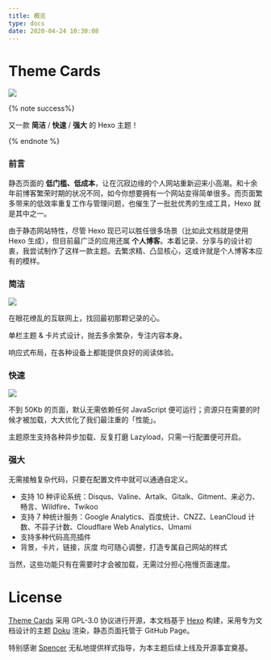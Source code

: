 ```yaml
---
title: 概览
type: docs
date: 2020-04-24 10:30:08
---
```




# Theme Cards

![](/assets/img/coverpic.png)

{% note success%}

又一款 **简洁** / **快速** / **强大** 的 Hexo 主题！

{% endnote %}

### 前言

静态页面的 **低门槛、低成本**，让在沉寂边缘的个人网站重新迎来小高潮。和十余年前博客繁荣时期的状况不同，如今你想要拥有一个网站变得简单很多。而页面繁多带来的低效率重复工作与管理问题，也催生了一批批优秀的生成工具，Hexo 就是其中之一。

由于静态网站特性，尽管 Hexo 现已可以胜任很多场景（比如此文档就是使用 Hexo 生成），但目前最广泛的应用还属 **个人博客**。本着记录、分享与的设计初衷，我尝试制作了这样一款主题。去繁求精、凸显核心，这或许就是个人博客本应有的模样。

### 简洁

![](/assets/img/snips.png)

在眼花缭乱的互联网上，找回最初那颗记录的心。

单栏主题 & 卡片式设计，抛去多余繁杂，专注内容本身。

响应式布局，在各种设备上都能提供良好的阅读体验。

### 快速

![](/assets/img/google-speed-house.png)

不到 50Kb 的页面，默认无需依赖任何 JavaScript 便可运行；资源只在需要的时候才被加载，大大优化了我们最注重的「性能」。

主题原生支持各种异步加载、反复打磨 Lazyload，只需一行配置便可开启。

### 强大

无需接触复杂代码，只要在配置文件中就可以通通自定义。

- 支持 10 种评论系统：Disqus、Valine、Artalk、Gitalk、Gitment、来必力、畅言、Wildfire、Twikoo
- 支持 7 种统计服务：Google Analytics、百度统计、CNZZ、LeanCloud 计数、不蒜子计数、Cloudflare Web Analytics、Umami
- 支持多种代码高亮插件
- 背景，卡片，链接，灰度 均可随心调整，打造专属自己网站的样式

当然，这些功能只有在需要时才会被加载，无需过分担心拖慢页面速度。



# License

[Theme Cards](https://github.com/ChrAlpha/hexo-theme-cards) 采用 GPL-3.0 协议进行开源，本文档基于 [Hexo](https://hexo.io/) 构建，采用专为文档设计的主题 [Doku](https://github.com/SukkaW/hexo-theme-doku) 渲染，静态页面托管于 GitHub Page。

特别感谢 [Spencer](https://github.com/spencerwooo) 无私地提供样式指导，为本主题后续上线及开源事宜奠基。